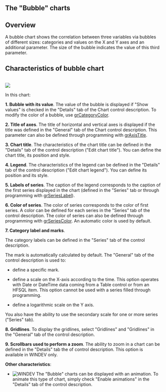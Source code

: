 
## The "Bubble" charts
			

<a name="NOTE1"></a>
<a name="NOTE1_1"></a>


## Overview
<a name="overview_ELTTEXTE000187"></a>
A bubble chart shows the correlation between three variables via bubbles of different sizes: categories and values on the X and Y axes and an additional parameter. The size of the bubble indicates the value of this third parameter.





<a name="NOTE2"></a>
<a name="NOTE2_1"></a>


## Characteristics of bubble chart
<a name="characteristics_bubble_chart_ELTTEXTE000211"></a><br>![](https://doc.pcsoft.fr/en-US/images/image.awp?langid=3&name=gen_Bulle.gif)


In this chart:

**1. Bubble with its value**.
The value of the bubble is displayed if "Show values" is checked in the "Details" tab of the Chart control description.
To modify the color of a bubble, use [grCategoryColor](../WDLang3/1000020928.md). 

**2. Title of axes**. 
The title of horizontal and vertical axes is displayed if the title was defined in the "General" tab of the Chart control description. This parameter can also be defined through programming with [grAxisTitle](../WDLang3/3042057.md).

**3. Chart title**. 
The characteristics of the chart title can be defined in the "Details" tab of the control description ("Edit chart title").
You can define the chart title, its position and style.

**4. Legend**. 
The characteristics of the legend can be defined in the "Details" tab of the control description ("Edit chart legend").
You can define its position and its style.

**5. Labels of series**. 
The caption of the legend corresponds to the caption of the first series displayed in the chart (defined in the "Series" tab or through programming with [grSeriesLabel](../WDLang3/3042024.md)).

**6. Color of series**. 
The color of series corresponds to the color of first series. A color can be defined for each series in the "Series" tab of the control description. The color of series can also be defined through programming with [grSeriesColor](../WDLang3/3042013.md). An automatic color is used by default. 

**7. Category label and marks**.

The category labels can be defined in the "Series" tab of the control description.

The mark is automatically calculated by default. The "General" tab of the control description is used to:

- define a specific mark.

- define a scale on the X-axis according to the time. This option operates with Date or DateTime data coming from a Table control or from an HFSQL item. This option cannot be used with a series filled through programming.

- define a logarithmic scale on the Y axis.




You also have the ability to use the secondary scale for one or more series ("Series" tab).

**8. Gridlines**. 
To display the gridlines, select "Gridlines" and "Gridlines" in the "General" tab of the control description.

**9. Scrollbars used to perform a zoom**. 
The ability to zoom in a chart can be defined in the "Details" tab the of control description. This option is available in WINDEV only.

**Other characteristics**: 

- ![WINDEV](https://doc.pcsoft.fr/ext/images/us/WD.png) The "Bubble" charts can be displayed with an animation. To animate this type of chart, simply check "Enable animations" in the "Details" tab of the control description. 





